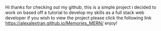 Hi thanks for checking out my github, this is a simple project i decided to work on based off a tutorial to develop my skills as a full stack web developer
if you wish to view the project please click the following link https://alexalextran.github.io/Memories_MERN/ enjoy!